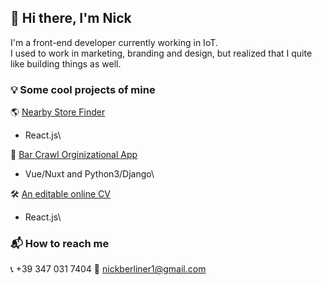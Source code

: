 ## 👋 Hi there, I'm Nick

I'm a front-end developer currently working in IoT. \
I used to work in marketing, branding and design, but realized that I quite like building things as well.


### 💡 Some cool projects of mine
🌎 [Nearby Store Finder](https://github.com/nickberliner1/store-finder-reactjs) 
- React.js\

🍺 [Bar Crawl Orginizational App](https://github.com/nickberliner1/findmycrawl) 
- Vue/Nuxt and Python3/Django\

🛠 [An editable online CV](https://github.com/nickberliner1/editable-cv) 
- React.js\

### 📬 How to reach me

📞 +39 347 031 7404
📨 nickberliner1@gmail.com



<!--
**nickberliner1/nickberliner1** is a ✨ _special_ ✨ repository because its `README.md` (this file) appears on your GitHub profile.

Here are some ideas to get you started:

- 🔭 I’m currently working on ...
- 🌱 I’m currently learning ...
- 👯 I’m looking to collaborate on ...
- 🤔 I’m looking for help with ...
- 💬 Ask me about ...
- 📫 How to reach me: ...
- 😄 Pronouns: ...
- ⚡ Fun fact: ...
-->
